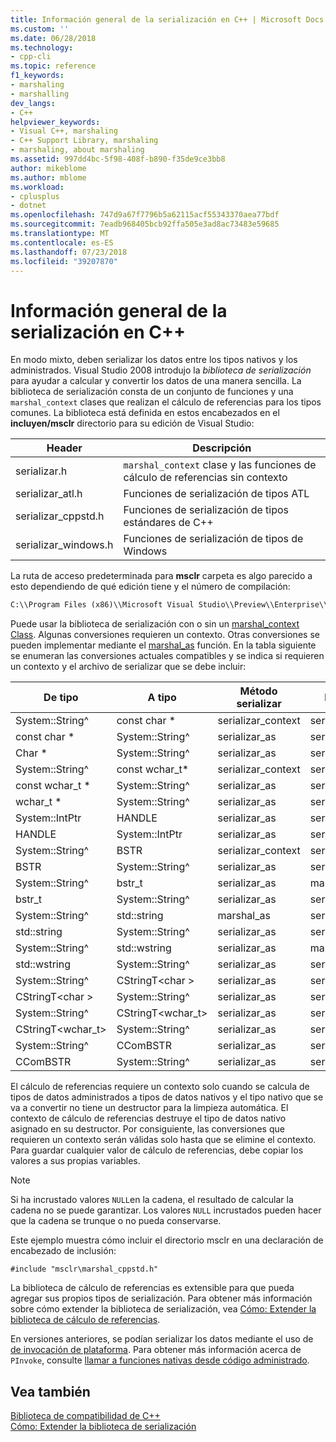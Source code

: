 ```yaml
---
title: Información general de la serialización en C++ | Microsoft Docs
ms.custom: ''
ms.date: 06/28/2018
ms.technology:
- cpp-cli
ms.topic: reference
f1_keywords:
- marshaling
- marshalling
dev_langs:
- C++
helpviewer_keywords:
- Visual C++, marshaling
- C++ Support Library, marshaling
- marshaling, about marshaling
ms.assetid: 997dd4bc-5f98-408f-b890-f35de9ce3bb8
author: mikeblome
ms.author: mblome
ms.workload:
- cplusplus
- dotnet
ms.openlocfilehash: 747d9a67f7796b5a62115acf55343370aea77bdf
ms.sourcegitcommit: 7eadb968405bcb92ffa505e3ad8ac73483e59685
ms.translationtype: MT
ms.contentlocale: es-ES
ms.lasthandoff: 07/23/2018
ms.locfileid: "39207870"
---
```

# <a name="overview-of-marshaling-in-c"></a>Información general de la serialización en C++
En modo mixto, deben serializar los datos entre los tipos nativos y los administrados. Visual Studio 2008 introdujo la *biblioteca de serialización* para ayudar a calcular y convertir los datos de una manera sencilla.  La biblioteca de serialización consta de un conjunto de funciones y una `marshal_context` clases que realizan el cálculo de referencias para los tipos comunes. La biblioteca está definida en estos encabezados en el **incluyen/msclr** directorio para su edición de Visual Studio:

|Header|Descripción|  
|---------------|-----------------|
|serializar.h|`marshal_context` clase y las funciones de cálculo de referencias sin contexto|
|serializar_atl.h| Funciones de serialización de tipos ATL|
|serializar_cppstd.h|Funciones de serialización de tipos estándares de C++|
|serializar_windows.h|Funciones de serialización de tipos de Windows|


La ruta de acceso predeterminada para **msclr** carpeta es algo parecido a esto dependiendo de qué edición tiene y el número de compilación:

```cmd
C:\\Program Files (x86)\\Microsoft Visual Studio\\Preview\\Enterprise\\VC\\Tools\\MSVC\\14.15.26528\\include\\msclr
```

 Puede usar la biblioteca de serialización con o sin un [marshal_context Class](../dotnet/marshal-context-class.md). Algunas conversiones requieren un contexto. Otras conversiones se pueden implementar mediante el [marshal_as](../dotnet/marshal-as.md) función. En la tabla siguiente se enumeran las conversiones actuales compatibles y se indica si requieren un contexto y el archivo de serializar que se debe incluir:  
  
|De tipo|A tipo|Método serializar|Incluir archivo|  
|---------------|-------------|--------------------|------------------|  
|System::String^|const char \*|serializar_context|serializar.h|  
|const char \*|System::String^|serializar_as|serializar.h|  
|Char \*|System::String^|serializar_as|serializar.h|  
|System::String^|const wchar_t\*|serializar_context|serializar.h|  
|const wchar_t \*|System::String^|serializar_as|serializar.h|  
|wchar_t \*|System::String^|serializar_as|serializar.h|  
|System::IntPtr|HANDLE|serializar_as|serializar_windows.h|  
|HANDLE|System::IntPtr|serializar_as|serializar_windows.h|  
|System::String^|BSTR|serializar_context|serializar_windows.h|  
|BSTR|System::String^|serializar_as|serializar.h|  
|System::String^|bstr_t|serializar_as|marshal_windows.h|  
|bstr_t|System::String^|serializar_as|serializar_windows.h|  
|System::String^|std::string|marshal_as|serializar_cppstd.h|  
|std::string|System::String^|serializar_as|serializar_cppstd.h|  
|System::String^|std::wstring|serializar_as|marshal_cppstd.h|  
|std::wstring|System::String^|serializar_as|serializar_cppstd.h|  
|System::String^|CStringT\<char >|serializar_as|serializar_atl.h|  
|CStringT\<char >|System::String^|serializar_as|serializar_atl.h|  
|System::String^|CStringT<wchar_t>|serializar_as|serializar_atl.h|  
|CStringT<wchar_t>|System::String^|serializar_as|serializar_atl.h|  
|System::String^|CComBSTR|serializar_as|serializar_atl.h|  
|CComBSTR|System::String^|serializar_as|serializar_atl.h|  
  
 El cálculo de referencias requiere un contexto solo cuando se calcula de tipos de datos administrados a tipos de datos nativos y el tipo nativo que se va a convertir no tiene un destructor para la limpieza automática. El contexto de cálculo de referencias destruye el tipo de datos nativo asignado en su destructor. Por consiguiente, las conversiones que requieren un contexto serán válidas solo hasta que se elimine el contexto. Para guardar cualquier valor de cálculo de referencias, debe copiar los valores a sus propias variables.  
  
> [!NOTE]
>  Si ha incrustado valores `NULL`en la cadena, el resultado de calcular la cadena no se puede garantizar. Los valores `NULL` incrustados pueden hacer que la cadena se trunque o no pueda conservarse.  
  
Este ejemplo muestra cómo incluir el directorio msclr en una declaración de encabezado de inclusión:  
  
 `#include "msclr\marshal_cppstd.h"`  
  
 La biblioteca de cálculo de referencias es extensible para que pueda agregar sus propios tipos de serialización. Para obtener más información sobre cómo extender la biblioteca de serialización, vea [Cómo: Extender la biblioteca de cálculo de referencias](../dotnet/how-to-extend-the-marshaling-library.md).  
  
 En versiones anteriores, se podían serializar los datos mediante el uso de [de invocación de plataforma](/dotnet/framework/interop/consuming-unmanaged-dll-functions). Para obtener más información acerca de `PInvoke`, consulte [llamar a funciones nativas desde código administrado](../dotnet/calling-native-functions-from-managed-code.md).  
  
## <a name="see-also"></a>Vea también  
 [Biblioteca de compatibilidad de C++](../dotnet/cpp-support-library.md)   
 [Cómo: Extender la biblioteca de serialización](../dotnet/how-to-extend-the-marshaling-library.md)
